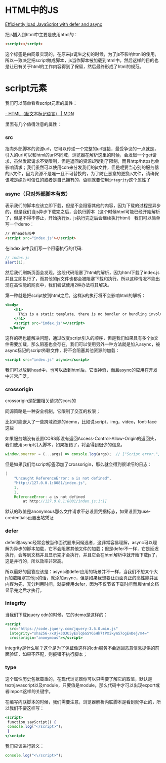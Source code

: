 # HTML中的JS

[Efficiently load JavaScript with defer and async](https://flaviocopes.com/javascript-async-defer/)

把js插入到html中主要是使用html的：

```html
<script></script>
```

这个标签是由网景实现的，在原来js诞生之初的时候，为了js不影响html的使用，所以一致决定把script做成脚本，js当作脚本被加载到html中。然后这样的目的也是让已有关于html的工作内容得到了保留，然后最终形成了html的规范。

# script元素

我们可以简单看看script元素的属性：

[- HTML（超文本标记语言） | MDN](https://developer.mozilla.org/zh-CN/docs/Web/HTML/Element/script)

里面有几个值得注意的属性：

### src

指向外部脚本的资源url，它可以传递一个完整的url链接，最受争议的一点就是，引入的url可以和html的url不同域，浏览器在解析这里的时候，会发起一个get请求，虽然发起请求不受限制，但是返回的资源却受到了限制，而且http/https也会影响请求；我们虽然可以使用cdn来分发我们的js文件，但是呢要当心别的服务器的js文件，因为资源不是唯一且不可替换的，为了防止恶意的更换js文件，请确保该域是绝对可信任的或者是自己拥有的，否则就要使用`integrity`这个属性了

### async（只对外部脚本有效）

表示我们的脚本应该立即下载，但是不会阻塞其他的内容，因为下载的过程是异步的，但是我们当js异步下载完之后，会执行脚本（这个时候html可能已经开始解析了，但是不得不停止，开始执行js，js执行完之后会继续执行html） 我们可以简单写一个demo：

```html
// 在head标签中
<script src="index.js"></script>
```

在index.js中我们写一个阻塞执行的代码:

```jsx
// index.js
alert(1);
```

然后我们刷新页面会发现，这段代码阻塞了html的解析，因为html下载了index.js并且立即执行了，而其他的js文件也都会被阻塞下载和执行。所以这种情况不能出现在高性能的网页中，我们尝试使用2种办法将其解决。

第一种就是把script放到html之后，这样js的执行将不会影响html的解析：

```jsx
<body>
    <h1>
      This is a static template, there is no bundler or bundling involved!
    </h1>
    <script src="index.js"></script>
  </body>
```

这样的确也能解决问题，通过改变script引入的顺序，但是我们如果具有多个js文件需要加载，那么阻塞也会存在，我们可以使用另外一种方法就是加入async，被async标记的script外联文件，将不会阻塞其他资源的加载：

```jsx
<script src="index.js" async></script>
```

我们可以放到head中，也可以放到html后，它很神奇，而且async的应用在开发中非常广泛。

### crossorigin

crossorigin是配置相关请求的cors的

同源策略是一种安全机制，它限制了交互的权限；

比如可能嵌入了一些跨域资源的demo，比如说script，img，video，font-face这些

如果服务端没有设置CORS即没有返回Access-Control-Allow-Origin的返回头，我们使用script引入脚本，如果报错了，将会得到很少的信息。

```jsx
window.onerror = (...args) => console.log(args);  // ["Script error.", "", 0, 0, null]
```

但是如果我们给script标签添加了crossorigin，那么就会得到很详细的日志：

```jsx
[
    "Uncaught ReferenceError: a is not defined", 
    "http://127.0.0.1:8081/index.js", 
    1, 
    1, 
    ReferenceError: a is not defined
        at http://127.0.0.1:8081/index.js:1:1]
```

默认的取值是anonymous那么文件请求不必设置凭据标志，如果设置为use-credentials设置出站凭证

### defer

defer和async经常会被当作面试题来问候选者，这非常容易理解，async可以理解为异步的脚本加载，它不会阻塞其他文件的加载；但是defer不一样，它是延迟执行，会等到文档并且显示完才会执行，并且它会在html解析中就开始下载js了，这是并行的，所以效率非常高。

所以最好的回答应该是：async和defer应用的场景并不一样，当我们不想某个大js加载阻塞其他js的话，就添加async，但是如果我想要让页面真正的高性能并且内容为先，充分利用时间，就要使用defer，因为不仅节省下载时间而且html文档显示完之后才执行。

### integrity

当我们下载jquery cdn的时候，它的demo是这样的：

```jsx
<script
  src="https://code.jquery.com/jquery-3.6.0.min.js"
  integrity="sha256-/xUj+3OJU5yExlq6GSYGSHk7tPXikynS7ogEvDej/m4="
  crossorigin="anonymous"></script>
```

integrity是什么呢？这个是为了保证像这样的cdn服务不会返回恶意信息提供的前面验证，如果不匹配，则报错不执行脚本；

### type

这个属性历史包袱蛮重的，在现代浏览器你可以只需要了解它的取值，默认是text/javascript以及module，只要值是module，那么代码中才可以出现export或者import这样的关键字。

在编写内联脚本的时候，我们需要注意，浏览器解析内联脚本是看到</script>就停止的，所以我们不要这样写：

```jsx
<script> 
 function sayScript() { 
 console.log("</script>"); 
 } 
</script>
```

我们应该进行转义：

```jsx
console.log("<\/script>"); 
```